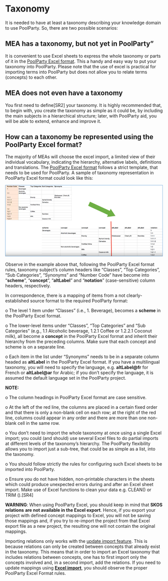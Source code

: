 # Taxonomy

It is needed to have at least a taxonomy describing your knowledge domain to use PoolParty. So, there are two possible scenarios:

## MEA has a taxonomy, but not yet in PoolParty”

It is convenient to use Excel sheets to express the whole taxonomy or parts of it in the [PoolParty Excel format](https://help.poolparty.biz/pp7/user-guide-for-knowledge-engineers/basic-features/import-export-and-reporting-with-poolparty/poolparty-excel-import-export-overview/the-poolparty-excel-format). This a handy and easy way to put your taxonomy into PoolParty. Please note that the use of excel is practical for importing terms into PoolParty but does not allow you to relate terms \(concepts\) to each other.

## MEA does not even have a taxonomy

You first need to define\[SR2\]  your taxonomy. It is highly recommended that, to begin with, you create the taxonomy as simple as it could be, by including the main subjects in a hierarchical structure; later, with PoolParty aid, you will be able to extend, enhance and improve it.

## How can a taxonomy be represented using the PoolParty Excel format?

The majority of MEAs will choose the excel import, a limited view of their individual vocabulary, indicating the hierarchy, alternative labels, definitions and translations. The [PoolParty Excel format](https://help.poolparty.biz/pp7/user-guide-for-knowledge-engineers/basic-features/import-export-and-reporting-with-poolparty/poolparty-excel-import-export-overview/the-poolparty-excel-format) follows a strict template, that needs to be used for PoolParty. A sample of taxonomy representation in PoolParty Excel format could look like this:

![](../.gitbook/assets/image.png)

Observe in the example above that, following the PoolParty Excel format rules, taxonomy subject’s column headers like “Classes”, “Top Categories”, “Sub Categories”, “Synonyms” and “Number Code” have become into “**scheme**”, “**concept**”, “**altLabel**” and “**notation**” \(case-sensitive\) column headers, respectively.

In correspondence, there is a mapping of items from a not clearly-established source format to the required PoolParty format:

o   The level 1 item under “Classes” \(i.e., 1. Beverage\), becomes a **scheme** in the PoolParty Excel format.

o   The lower-level items under “Classes”, “Top Categories” and “Sub Categories” \(e.g., 1.1 Alcoholic beverage, 1.2.1 Coffee or 1.2.2.1 Coconut milk\), all become a **concept** in the PoolParty Excel format and inherit their hierarchy from the preceding columns. Make sure that each concept and scheme is on a separate line.

o   Each item in the list under “Synonyms” needs to be in a separate column headed as **altLabel** in the PoolParty Excel format. If you have a multilingual taxonomy, you will need to specify the language, e.g. **altLabel@fr** for French or **altLabel@ar** for Arabic; if you don’t specify the language, it is assumed the default language set in the PoolParty project.

**NOTE:**

o   The column headings in PoolParty Excel format are case sensitive.

o   At the left of the red line, the columns are placed in a certain fixed order and that there is only a non-blank cell on each row; at the right of the red line, columns could appear in any order and  there are more than one non-blank cell in the same row.

o   You don’t need to import the whole taxonomy at once using a single Excel import; you could \(and should\) use several Excel files to do partial imports at different levels of the taxonomy’s hierarchy. The PoolParty flexibility allows you to import just a sub-tree, that could be as simple as a list, into the taxonomy.

o   You should follow strictly the rules for configuring such Excel sheets to be imported into PoolParty.

o   Ensure you do not have hidden, non-printable characters in the sheets which could produce unexpected errors during and after an Excel sheet import. Make use of Excel functions to clean your data e.g. CLEAN\(\) or TRIM \(\).\[SR4\] 

**WARNING**: When using PoolParty Excel, you should keep in mind that **SKOS** **relations** **are not available in the Excel export**. Hence, if you export your project with defined concept mappings to Excel, you will not be saving those mappings and, if you try to re-import the project from that Excel export file as a new project, the resulting one will not contain the original mappings.

Importing relations only works with the [update import feature](https://help.poolparty.biz/display/doc/Add+Data+via+Excel). This is because relations can only be created between concepts that already exist in the taxonomy. This means that in order to import an Excel taxonomy that includes relations between concepts, one has to first import only the concepts involved and, in a second import, add the relations. If you need to update mappings using [**Excel import**](https://help.poolparty.biz/faq/faq-s/excel-import-export/how-can-i-import-relations-with-excel-import), you should observe the proper PoolParty Excel Format rules.

